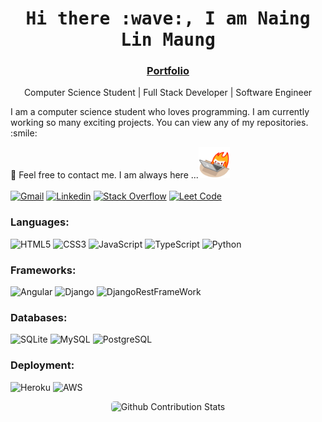 <h1 align='center'><samp><strong>Hi there :wave:, I am Naing Lin Maung</strong></samp></h1>
<h3 align='center'><strong><a href="https://" target="_blank">Portfolio</a></strong></h3>
<p align='center'>Computer Science Student | Full Stack Developer | Software Engineer</p>

<p> I am a computer science student who loves programming. I am currently working so many exciting projects. You can view any of my repositories. :smile: </p>

:email: Feel free to contact me. I am always here ...<img src="/Images/Flame-512px-9.gif" width="50">
<br>
<br>
[![Gmail](https://img.shields.io/badge/Gmail-nlmnever2@gmail.com-blue?logo=Gmail&logoColor=red&labelColor=white)](mailto:nlmnever2@gmail.com)
[![Linkedin](https://img.shields.io/badge/LinkedIn-Naing%20Lin%20Maung-blue?logo=Linkedin&logoColor=blue&labelColor=white)](https://www.linkedin.com/in/naing-lin-maung-ab963321a/)
[![Stack Overflow](https://img.shields.io/badge/Stack%20Overflow-blue?logo=stackoverflow&logoColor=orange&labelColor=white)](https://stackoverflow.com/users/16762596/naing-lin-maung?tab=profile)
[![Leet Code](https://img.shields.io/badge/LeetCode-blue?logo=leetcode&logoColor=black&labelColor=white)](https://leetcode.com/nlmnever2/?tab=profile)

<h3>Languages:</h3>

![HTML5](https://img.shields.io/badge/HTML5-white?logo=html5&logoColor=e34c26&labelColor=white)
![CSS3](https://img.shields.io/badge/CSS3-white?logo=css3&logoColor=264de4&labelColor=white)
![JavaScript](https://img.shields.io/badge/JavaScript-black?logo=JavaScript&logoColor=yellow&labelColor=black)
![TypeScript](https://img.shields.io/badge/TypeScript-white?logo=TypeScript&logoColor=blue&labelColor=white)
![Python](https://img.shields.io/badge/Python-yellow?logo=Python&logoColor=blue&labelColor=yellow)

<h3>Frameworks:</h3>

![Angular](https://img.shields.io/badge/Angular-white?logo=Angular&logoColor=a6120d&labelColor=white)
![Django](https://img.shields.io/badge/Django-092e20?logo=Django&logoColor=white&labelColor=092e20)
![DjangoRestFrameWork](https://img.shields.io/badge/DjangoRestFrameWork-092e20?logo=django&logoColor=white&labelColor=092e20)

<h3>Databases:</h3>

![SQLite](https://img.shields.io/badge/SQLite-white?logo=SQLite&logoColor=blue&labelColor=white)
![MySQL](https://img.shields.io/badge/MySQL-white?logo=mysql&logoColor=blue&labelColor=white)
![PostgreSQL](https://img.shields.io/badge/PostgreSQL-0064a5?logo=PostgreSQL&logoColor=white&labelColor=0064a5)

<h3>Deployment:</h3>

![Heroku](https://img.shields.io/badge/Heroku-430098?logo=Heroku&logoColor=white&labelColor=430098)
![AWS](https://img.shields.io/badge/AWS-232f3e?logo=amazonaws&logoColor=ff9900&labelColor=232f3e)

<p align='center'><img style="border-radius: 5px; margin-bottom: 5px" alt="Github Contribution Stats" width="330px" height="240px" src="https://github-contribution-stats.vercel.app/api/?username=Npvpr" /></p>

